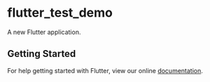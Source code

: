 # flutter_test_demo

A new Flutter application.

## Getting Started

For help getting started with Flutter, view our online
[documentation](http://flutter.io/).
